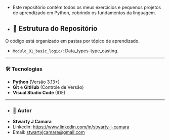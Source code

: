 * Este repositório contém todos os meus exercícios e pequenos projetos de aprendizado em Python, cobrindo os fundamentos da linguagem.

* ## 📂 Estrutura do Repositório

O código está organizado em pastas por tópico de aprendizado.

* `Modulo_01_basic_logic/`: Data_types-type_casting.

---
  
### 🛠 Tecnologias
* **Python** (Versão 3.13+)
* **Git** e **GitHub** (Controle de Versão)
* **Visual Studio Code** (IDE)

---
  
* ### 👤 Autor
* **Stwarty J Camara**
* Linkedin: https://www.linkedin.com/in/stwarty-j-camara
* Email: stwartyjcamara@gmail.com
